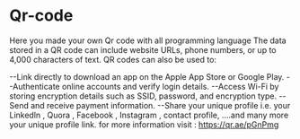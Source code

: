 # Qr-code
Here you made your own  Qr code with all programming language
The data stored in a QR code can include website URLs, phone numbers, or up to 4,000 characters of text. QR codes can also be used to:

--Link directly to download an app on the Apple App Store or Google Play.
--Authenticate online accounts and verify login details.
--Access Wi-Fi by storing encryption details such as SSID, password, and encryption type.
--Send and receive payment information.
--Share your unique profile i.e. your Linkedln , Quora , Facebook , Instagram , contact profile, ….and many more your unique profile link.
for more information visit : https://qr.ae/pGnPmg

